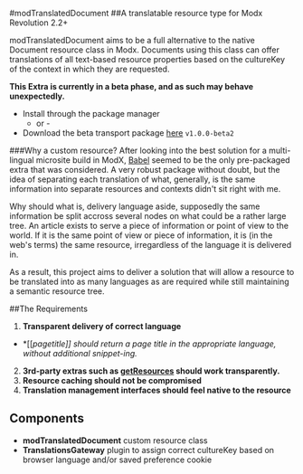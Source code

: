 #modTranslatedDocument
##A translatable resource type for Modx Revolution 2.2+

modTranslatedDocument aims to be a full alternative to the native Document resource class in Modx. 
Documents using this class can offer translations of all text-based resource properties based on the 
cultureKey of the context in which they are requested.

**This Extra is currently in a beta phase, and as such may behave unexpectedly.**

* Install through the package manager
  - or -
* Download the beta transport package [here](https://github.com/downloads/alanpich/modTranslatedDocument/translations-1.0.0-beta2.transport.zip) `v1.0.0-beta2`

###Why a custom resource?
After looking into the best solution for a multi-lingual microsite build in ModX, [Babel](https://github.com/mikrobi/babel/)
seemed to be the only pre-packaged extra that was considered. A very robust package without doubt, but the idea of separating 
each translation of what, generally, is the same information into separate resources 
and contexts didn't sit right with me.

Why should what is, delivery language aside, supposedly the same information be split accross several nodes on what could be 
a rather large tree. An article exists to serve a piece of information or point of view to the world. If it is the same point 
of view or piece of information, it is (in the web's terms) the same resource, irregardless of the language it is delivered in.

As a result, this project aims to deliver a solution that will allow a resource to be translated into as many languages as 
are required while still maintaining a semantic resource tree.

##The Requirements

1. **Transparent delivery of correct language** 
  * *[[*pagetitle]] should return a page title in the appropriate language, without additional snippet-ing.* 
2. **3rd-party extras such as [getResources](http://rtfm.modx.com/display/ADDON/getResources) should work transparently.**
3. **Resource caching should not be compromised**
4. **Translation management interfaces should feel native to the resource**

## Components
* **modTranslatedDocument** custom resource class
* **TranslationsGateway** plugin to assign correct cultureKey based on browser language and/or saved preference cookie
